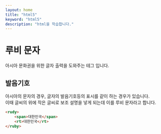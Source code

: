 ```yaml
---
layout: home
title: "html5"
keyword: "html5"
description: "html을 학습합니다."
---
```


# 루비 문자
아시아 문화권을 위한 글자 출력을 도와주는 테그 입니다.

## 발음기호
아시아의 문자의 경우, 글자의 발음기호등의 표시를 같이 하는 경우가 있습니다.  
이때 글씨의 위에 작은 글씨로 보조 설명을 넣게 되는데 이를 루비 문자라고 합니다.

```html
<rudy>
    <span>대한민국</span>
    <rt>대한민국</rt>
</ruby>
```

